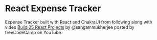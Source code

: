 # React Expense Tracker

Expense Tracker built with React and ChakraUI from following along with video [Build 25 React Projects](https://www.youtube.com/watch?v=5ZdHfJVAY-s) by @sangammukherjee posted by freeCodeCamp on YouTube.
